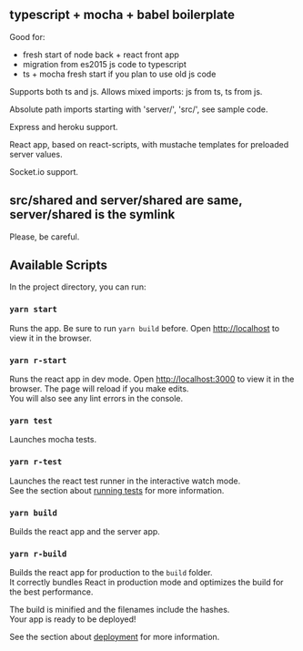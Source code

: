 typescript + mocha + babel boilerplate
---------------------------------------
Good for:

* fresh start of node back + react front app
* migration from es2015 js code to typescript
* ts + mocha fresh start if you plan to use old js code

Supports both ts and js. Allows mixed imports: js from ts, ts from js.

Absolute path imports starting with 'server/', 'src/', see sample code.

Express and heroku support.

React app, based on react-scripts, with mustache templates for preloaded server values.

Socket.io support.

## src/shared and server/shared are same, server/shared is the symlink

Please, be careful.

## Available Scripts

In the project directory, you can run:

###  `yarn start`

Runs the app. Be sure to run `yarn build` before.
Open [http://localhost](http://localhost) to view it in the browser.

### `yarn r-start`

Runs the react app in dev mode.
Open [http://localhost:3000](http://localhost:3000) to view it in the browser.
The page will reload if you make edits.\
You will also see any lint errors in the console.

### `yarn test`

Launches mocha tests.

### `yarn r-test`

Launches the react test runner in the interactive watch mode.\
See the section about [running tests](https://facebook.github.io/create-react-app/docs/running-tests) for more information.

### `yarn build`

Builds the react app and the server app.

### `yarn r-build`

Builds the react app for production to the `build` folder.\
It correctly bundles React in production mode and optimizes the build for the best performance.

The build is minified and the filenames include the hashes.\
Your app is ready to be deployed!

See the section about [deployment](https://facebook.github.io/create-react-app/docs/deployment) for more information.

